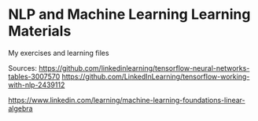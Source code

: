 # NLP and Machine Learning Learning Materials
My exercises and learning files

Sources:
https://github.com/linkedinlearning/tensorflow-neural-networks-tables-3007570
https://github.com/LinkedInLearning/tensorflow-working-with-nlp-2439112

https://www.linkedin.com/learning/machine-learning-foundations-linear-algebra
